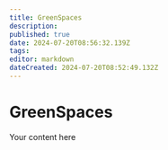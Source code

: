 ```yaml
---
title: GreenSpaces
description: 
published: true
date: 2024-07-20T08:56:32.139Z
tags: 
editor: markdown
dateCreated: 2024-07-20T08:52:49.132Z
---
```


# GreenSpaces
Your content here